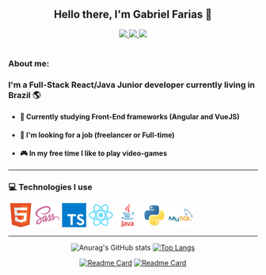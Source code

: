<div id="header" align="center">
  <h2>
    Hello there, I'm Gabriel Farias 👋</br>
  </h2>
</div>

<div id="badges" align="center">
  <a href="https://www.linkedin.com/in/gafarias/">
    <img src="https://img.shields.io/badge/LinkedIn-blue?logo=linkedin&logoColor=white&style=for-the-badge">
  </a>
  
  <a href="https://www.instagram.com/gafarias._/">
    <img src="https://img.shields.io/badge/Instagram-violet?logo=instagram&logoColor=white&style=for-the-badge">
  </a>
  
  <a href="https://gafariias.github.io/portifolio/">
    <img src="https://img.shields.io/badge/Portfolio-red?style=for-the-badge">
  </a> </br>
  
  <img src="https://komarev.com/ghpvc/?username=Gafariias&style=flat-square&color=red" alt=""/>
</div>

### About me:
### I'm a Full-Stack React/Java Junior developer currently living in Brazil 🌎
- #### 📖 Currently studying Front-End frameworks (Angular and VueJS) 
- #### 🚀 I'm looking for a job (freelancer or Full-time) 
- #### 🎮 In my free time I like to play video-games

--- 

### 💻 Technologies I use

<div id="tecs">
  <img src="https://github.com/devicons/devicon/blob/master/icons/html5/html5-original.svg" width="50">
  <img src="https://github.com/devicons/devicon/blob/master/icons/sass/sass-original.svg" width="50">
  <img src="https://github.com/devicons/devicon/blob/master/icons/typescript/typescript-original.svg" width="50">
  <img src="https://github.com/devicons/devicon/blob/master/icons/react/react-original.svg" width="50">
  <img src="https://github.com/devicons/devicon/blob/master/icons/java/java-original-wordmark.svg" width="50">
  <img src="https://github.com/devicons/devicon/blob/master/icons/python/python-original.svg" width="50">
  <img src="https://github.com/devicons/devicon/blob/master/icons/mysql/mysql-original-wordmark.svg" width="50">
</div>

---

<div id="stats" align="center">

  ![Anurag's GitHub stats](https://github-readme-stats.vercel.app/api?username=Gafariias&show_icons=true&theme=aura_dark) [![Top Langs](https://github-readme-stats.vercel.app/api/top-langs/?username=Gafariias&layout=compact&theme=aura_dark)](https://github.com/anuraghazra/github-readme-stats)

  [![Readme Card](https://github-readme-stats.vercel.app/api/pin/?username=Gafariias&repo=stackx_list_react&theme=aura_dark)](https://github.com/Gafariias/stackx_list_react) [![Readme Card](https://github-readme-stats.vercel.app/api/pin/?username=Gafariias&repo=clone-spotify-web-player&theme=aura_dark)](https://github.com/Gafariias/clone-spotify-web-player)

</div>
